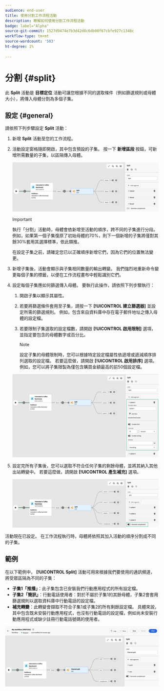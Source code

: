 ```yaml
---
audience: end-user
title: 使用分割工作流程活動
description: 瞭解如何使用分割工作流程活動
badge: label="Alpha"
source-git-commit: 1527d9474e7b3d42d8c6db00f67cbfe927c1348c
workflow-type: tm+mt
source-wordcount: '503'
ht-degree: 1%

---
```



# 分割 {#split}

此 **Split** 活動是 **目標定位** 活動可讓您根據不同的選取條件（例如篩選規則或母體大小），將傳入母體分割為多個子集。

## 設定 {#general}

請依照下列步驟設定 **Split** 活動：

1. 新增 **Split** 活動至您的工作流程。

1. 活動設定窗格隨即開啟，其中包含預設的子集。 按一下 **新增區段** 按鈕，可新增所需數量的子集，以區隔傳入母體。

   ![](../assets/workflow-split.png)

   >[!IMPORTANT]
   >
   >執行「分割」活動時，母體會依新增至活動的順序，跨不同的子集進行分段。 例如，如果第一個子集復原了初始母體的70%，則下一個新增的子集將僅對其餘30%套用其選擇標準，依此類推。
   >
   > 在設定子集之前，請確定您已以正確順序新增它們，因為它們的位置無法變更。

1. 新增子集後，活動會顯示與子集相同數量的輸出轉變。 我們強烈地重新命令變更每個子集的標籤，以便在工作流程畫布中輕鬆識別它們。

1. 設定每個子集應如何篩選傳入母體。 要執行此操作，請依照下列步驟執行：

   1. 開啟子集以顯示其屬性。

   1. 若要將篩選條件套用至子集，請按一下 **[!UICONTROL 建立篩選器]** 並設定所需的篩選規則。 例如，包含來自資料庫中存在電子郵件地址之傳入母體的設定檔。

   1. 若要限制子集選取的設定檔數，請開啟 **[!UICONTROL 啟用限制]** 選項，並指定要包含的母體數字或百分比。

      >[!NOTE]
      >
      >設定子集的母體限制時，您可以根據特定設定檔屬性依遞增或遞減順序排列選取的設定檔。 若要這麼做，請開啟 **[!UICONTROL 啟用排序]** 選項。 例如，您可以將子集限製為僅包含購買金額最高的前50個設定檔。

   ![](../assets/workflow-split-subset.png)

1. 設定完所有子集後，您可以選取不符合任何子集的剩餘母體，並將其納入其他出站轉變中。 若要這麼做，請開啟 **[!UICONTROL 產生補充]** 選項。

   ![](../assets/workflow-split-complement.png)

活動現在已設定。 在工作流程執行時，母體將依照其加入活動的順序分割成不同的子集。

## 範例

在以下範例中， **[!UICONTROL Split]** 活動可用來根據我們要使用的通訊頻道，將受眾區隔為不同的子集：

* **子集1「推播」**：此子集包含已安裝我們行動應用程式的所有設定檔。
* **子集2「簡訊」**：行動電話使用者：對於不屬於子集1的其餘母體，子集2會套用篩選規則以選取資料庫中行動電話的設定檔。
* **補充轉變**：此轉變會擷取不符合子集1或子集2的所有剩餘設定檔。 具體來說，其中包含既未安裝行動應用程式，也沒有行動電話的設定檔，例如尚未安裝行動應用程式或缺少註冊行動電話號碼的使用者。

![](../assets/workflow-split-example.png)

